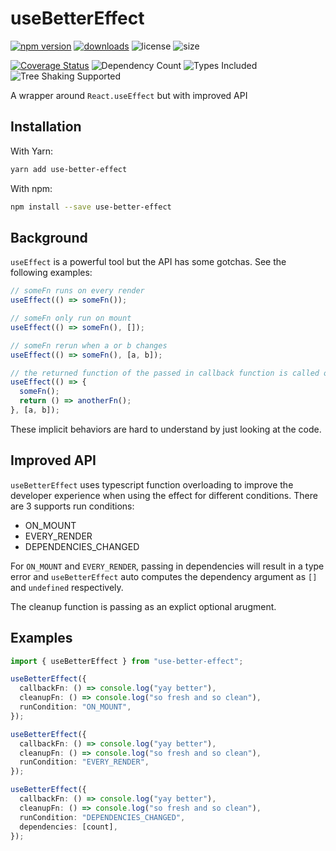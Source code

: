 # useBetterEffect

[![npm version](https://img.shields.io/npm/v/use-better-effect.svg)][npm_url]
[![downloads](https://img.shields.io/npm/dt/use-better-effect.svg)][npm_url]
![license](https://img.shields.io/npm/l/use-better-effect.svg)
![size](https://img.shields.io/bundlephobia/minzip/use-better-effect)

[![Coverage Status](https://coveralls.io/repos/github/davidhu2000/use-better-effect/badge.svg?branch=main)](https://coveralls.io/github/davidhu2000/use-better-effect?branch=main)
![Dependency Count](https://badgen.net/bundlephobia/dependency-count/use-better-effect)
![Types Included](https://img.shields.io/npm/types/use-better-effect)
![Tree Shaking Supported](https://badgen.net/bundlephobia/tree-shaking/use-better-effect)

[npm_url]: https://www.npmjs.org/package/use-better-effect

A wrapper around `React.useEffect` but with improved API

## Installation

With Yarn:

```bash
yarn add use-better-effect
```

With npm:

```bash
npm install --save use-better-effect
```

## Background

`useEffect` is a powerful tool but the API has some gotchas. See the following examples:

```ts
// someFn runs on every render
useEffect(() => someFn());

// someFn only run on mount
useEffect(() => someFn(), []);

// someFn rerun when a or b changes
useEffect(() => someFn(), [a, b]);

// the returned function of the passed in callback function is called on mount.
useEffect(() => {
  someFn();
  return () => anotherFn();
}, [a, b]);
```

These implicit behaviors are hard to understand by just looking at the code.

## Improved API

`useBetterEffect` uses typescript function overloading to improve the developer experience when using the effect for different conditions. There are 3 supports run conditions:

- ON_MOUNT
- EVERY_RENDER
- DEPENDENCIES_CHANGED

For `ON_MOUNT` and `EVERY_RENDER`, passing in dependencies will result in a type error and `useBetterEffect` auto computes the dependency argument as `[]` and `undefined` respectively.

The cleanup function is passing as an explict optional arugment.

## Examples

```ts
import { useBetterEffect } from "use-better-effect";

useBetterEffect({
  callbackFn: () => console.log("yay better"),
  cleanupFn: () => console.log("so fresh and so clean"),
  runCondition: "ON_MOUNT",
});

useBetterEffect({
  callbackFn: () => console.log("yay better"),
  cleanupFn: () => console.log("so fresh and so clean"),
  runCondition: "EVERY_RENDER",
});

useBetterEffect({
  callbackFn: () => console.log("yay better"),
  cleanupFn: () => console.log("so fresh and so clean"),
  runCondition: "DEPENDENCIES_CHANGED",
  dependencies: [count],
});
```
